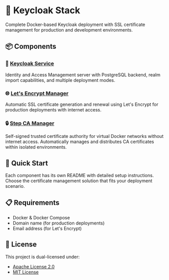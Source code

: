 # 🔐 Keycloak Stack

Complete Docker-based Keycloak deployment with SSL certificate management for production and development environments.

## 📦 Components

### 🔑 [Keycloak Service](src/keycloak/)

Identity and Access Management server with PostgreSQL backend, realm import capabilities, and multiple deployment modes.

### 🌐 [Let's Encrypt Manager](src/letsencrypt-manager/)

Automatic SSL certificate generation and renewal using Let's Encrypt for production deployments with internet access.

### 🔒 [Step CA Manager](src/step-ca-manager/)

Self-signed trusted certificate authority for virtual Docker networks without internet access. Automatically manages and distributes CA certificates within isolated environments.

## 🚀 Quick Start

Each component has its own README with detailed setup instructions. Choose the certificate management solution that fits your deployment scenario.

## 📋 Requirements

- Docker & Docker Compose
- Domain name (for production deployments)
- Email address (for Let's Encrypt)

## 📄 License

This project is dual-licensed under:

- [Apache License 2.0](LICENSE-APACHE)
- [MIT License](LICENSE-MIT)
